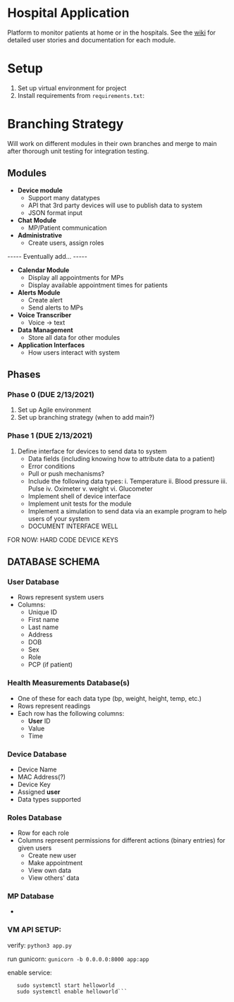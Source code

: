 # Hospital Application
Platform to monitor patients at home or in the hospitals. See the [wiki](https://github.com/sadiela/hospital-app/wiki) for detailed user stories and documentation for each module.

# Setup 
1. Set up virtual environment for project
2. Install requirements from `requirements.txt`:

# Branching Strategy
Will work on different modules in their own branches and merge to main after thorough unit testing for integration testing. 

## Modules
* **Device module**
    * Support many datatypes
    * API that 3rd party devices will use to publish data to system
    * JSON format input
* **Chat Module**
    * MP/Patient communication
* **Administrative**
    * Create users, assign roles

----- Eventually add... -----

* **Calendar Module**
    * Display all appointments for MPs
    * Display available appointment times for patients
* **Alerts Module**
    * Create alert
    * Send alerts to MPs
* **Voice Transcriber**
    * Voice -> text 
* **Data Management**
    * Store all data for other modules
* **Application Interfaces**
    * How users interact with system

## Phases
### Phase 0 (DUE 2/13/2021)
1. Set up Agile environment
2. Set up branching strategy (when to add main?)
### Phase 1 (DUE 2/13/2021)
1. Define interface for devices to send data to system
    * Data fields (including knowing how to attribute data to a patient)
    * Error conditions
    * Pull or push mechanisms?
    * Include the following data types:
        i. Temperature
        ii. Blood pressure
        iii. Pulse
        iv. Oximeter
        v. weight
        vi. Glucometer 
    * Implement shell of device interface
    * Implement unit tests for the module
    * Implement a simulation to send data via an example program to help users of your system
    * DOCUMENT INTERFACE WELL
    
FOR NOW: HARD CODE DEVICE KEYS

## DATABASE SCHEMA
### **User** Database
* Rows represent system users
* Columns: 
   * Unique ID
   * First name
   * Last name
   * Address
   * DOB
   * Sex
   * Role
   * PCP (if patient) 
### Health Measurements Database(s)
* One of these for each data type (bp, weight, height, temp, etc.)
* Rows represent readings
* Each row has the following columns:
   * **User** ID
   * Value
   * Time
### Device Database
* Device Name
* MAC Address(?)
* Device Key
* Assigned **user**
* Data types supported
### Roles Database
* Row for each role
* Columns represent permissions for different actions (binary entries) for given users
   * Create new user
   * Make appointment
   * View own data
   * View others' data 
### MP Database
* 


### VM API SETUP:

verify: `python3 app.py`

run gunicorn: `gunicorn -b 0.0.0.0:8000 app:app`

enable service: 
```sudo systemctl daemon-reload
   sudo systemctl start helloworld
   sudo systemctl enable helloworld```

